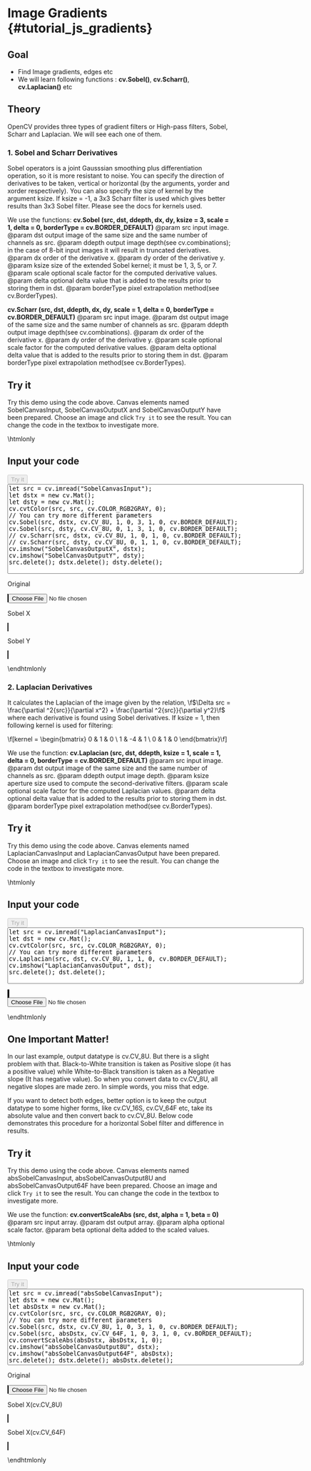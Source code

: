 Image Gradients {#tutorial_js_gradients}
===============

Goal
----

-   Find Image gradients, edges etc
-   We will learn following functions : **cv.Sobel()**, **cv.Scharr()**, **cv.Laplacian()** etc

Theory
------

OpenCV provides three types of gradient filters or High-pass filters, Sobel, Scharr and Laplacian.
We will see each one of them.

### 1. Sobel and Scharr Derivatives

Sobel operators is a joint Gausssian smoothing plus differentiation operation, so it is more
resistant to noise. You can specify the direction of derivatives to be taken, vertical or horizontal
(by the arguments, yorder and xorder respectively). You can also specify the size of kernel by the
argument ksize. If ksize = -1, a 3x3 Scharr filter is used which gives better results than 3x3 Sobel
filter. Please see the docs for kernels used.

We use the functions: **cv.Sobel (src, dst, ddepth, dx, dy, ksize = 3, scale = 1, delta = 0, borderType = cv.BORDER_DEFAULT)**
@param src         input image.
@param dst         output image of the same size and the same number of channels as src.
@param ddepth      output image depth(see cv.combinations); in the case of 8-bit input images it will result in truncated derivatives.
@param dx          order of the derivative x.
@param dy          order of the derivative y.
@param ksize       size of the extended Sobel kernel; it must be 1, 3, 5, or 7.
@param scale       optional scale factor for the computed derivative values.
@param delta       optional delta value that is added to the results prior to storing them in dst.
@param borderType  pixel extrapolation method(see cv.BorderTypes).

**cv.Scharr (src, dst, ddepth, dx, dy, scale = 1, delta = 0, borderType = cv.BORDER_DEFAULT)**
@param src         input image.
@param dst         output image of the same size and the same number of channels as src.
@param ddepth      output image depth(see cv.combinations).
@param dx          order of the derivative x.
@param dy          order of the derivative y.
@param scale       optional scale factor for the computed derivative values.
@param delta       optional delta value that is added to the results prior to storing them in dst.
@param borderType  pixel extrapolation method(see cv.BorderTypes).

Try it
------

Try this demo using the code above. Canvas elements named SobelCanvasInput, SobelCanvasOutputX and SobelCanvasOutputY have been prepared. Choose an image and
click `Try it` to see the result. You can change the code in the textbox to investigate more.

\htmlonly
<!DOCTYPE html>
<head>
<style>
canvas {
    border: 1px solid black;
}
.err {
    color: red;
}
</style>
</head>
<body>
<div id="SobelCodeArea">
<h2>Input your code</h2>
<button id="SobelTryIt" disabled="true" onclick="SobelExecuteCode()">Try it</button><br>
<textarea rows="13" cols="80" id="SobelTestCode" spellcheck="false">
let src = cv.imread("SobelCanvasInput");
let dstx = new cv.Mat();
let dsty = new cv.Mat();
cv.cvtColor(src, src, cv.COLOR_RGB2GRAY, 0);
// You can try more different parameters
cv.Sobel(src, dstx, cv.CV_8U, 1, 0, 3, 1, 0, cv.BORDER_DEFAULT);
cv.Sobel(src, dsty, cv.CV_8U, 0, 1, 3, 1, 0, cv.BORDER_DEFAULT);
// cv.Scharr(src, dstx, cv.CV_8U, 1, 0, 1, 0, cv.BORDER_DEFAULT);
// cv.Scharr(src, dsty, cv.CV_8U, 0, 1, 1, 0, cv.BORDER_DEFAULT);
cv.imshow("SobelCanvasOutputX", dstx);
cv.imshow("SobelCanvasOutputY", dsty);
src.delete(); dstx.delete(); dsty.delete();
</textarea>
<p class="err" id="SobelErr"></p>
</div>
<div id="SobelShowcase">
    <div>
        <p>Original</p>
        <canvas id="SobelCanvasInput"></canvas>
        <input type="file" id="SobelInput" name="file" />
    </div>
    <div>
        <p>Sobel X</p>
        <canvas id="SobelCanvasOutputX"></canvas>
    </div>
    <div>
        <p>Sobel Y</p>
        <canvas id="SobelCanvasOutputY"></canvas>
    </div>
</div>
<script src="utils.js"></script>
<script async src="opencv.js" id="opencvjs"></script>
<script>
function SobelExecuteCode() {
    let SobelText = document.getElementById("SobelTestCode").value;
    try {
        eval(SobelText);
        document.getElementById("SobelErr").innerHTML = " ";
    } catch(err) {
        document.getElementById("SobelErr").innerHTML = err;
    }
}

loadImageToCanvas("lena.jpg", "SobelCanvasInput");
let SobelInputElement = document.getElementById("SobelInput");
SobelInputElement.addEventListener("change", SobelHandleFiles, false);
function SobelHandleFiles(e) {
    let SobelUrl = URL.createObjectURL(e.target.files[0]);
    loadImageToCanvas(SobelUrl, "SobelCanvasInput");
}
</script>
</body>
\endhtmlonly

### 2. Laplacian Derivatives

It calculates the Laplacian of the image given by the relation,
\f$\Delta src = \frac{\partial ^2{src}}{\partial x^2} + \frac{\partial ^2{src}}{\partial y^2}\f$ where
each derivative is found using Sobel derivatives. If ksize = 1, then following kernel is used for
filtering:

\f[kernel = \begin{bmatrix} 0 & 1 & 0 \\ 1 & -4 & 1 \\ 0 & 1 & 0  \end{bmatrix}\f]

We use the function: **cv.Laplacian (src, dst, ddepth, ksize = 1, scale = 1, delta = 0, borderType = cv.BORDER_DEFAULT)**
@param src         input image.
@param dst         output image of the same size and the same number of channels as src.
@param ddepth      output image depth.
@param ksize       aperture size used to compute the second-derivative filters.
@param scale       optional scale factor for the computed Laplacian values.
@param delta       optional delta value that is added to the results prior to storing them in dst.
@param borderType  pixel extrapolation method(see cv.BorderTypes).

Try it
------

Try this demo using the code above. Canvas elements named LaplacianCanvasInput and LaplacianCanvasOutput have been prepared. Choose an image and
click `Try it` to see the result. You can change the code in the textbox to investigate more.

\htmlonly
<!DOCTYPE html>
<head>
</head>
<body>
<div id="LaplacianCodeArea">
<h2>Input your code</h2>
<button id="LaplacianTryIt" disabled="true" onclick="LaplacianExecuteCode()">Try it</button><br>
<textarea rows="8" cols="80" id="LaplacianTestCode" spellcheck="false">
let src = cv.imread("LaplacianCanvasInput");
let dst = new cv.Mat();
cv.cvtColor(src, src, cv.COLOR_RGB2GRAY, 0);
// You can try more different parameters
cv.Laplacian(src, dst, cv.CV_8U, 1, 1, 0, cv.BORDER_DEFAULT);
cv.imshow("LaplacianCanvasOutput", dst);
src.delete(); dst.delete();
</textarea>
<p class="err" id="LaplacianErr"></p>
</div>
<div id="LaplacianShowcase">
    <div>
        <canvas id="LaplacianCanvasInput"></canvas>
        <canvas id="LaplacianCanvasOutput"></canvas>
    </div>
    <input type="file" id="LaplacianInput" name="file" />
</div>
<script>
function LaplacianExecuteCode() {
    let LaplacianText = document.getElementById("LaplacianTestCode").value;
    try {
        eval(LaplacianText);
        document.getElementById("LaplacianErr").innerHTML = " ";
    } catch(err) {
        document.getElementById("LaplacianErr").innerHTML = err;
    }
}

loadImageToCanvas("lena.jpg", "LaplacianCanvasInput");
let LaplacianInputElement = document.getElementById("LaplacianInput");
LaplacianInputElement.addEventListener("change", LaplacianHandleFiles, false);
function LaplacianHandleFiles(e) {
    let LaplacianUrl = URL.createObjectURL(e.target.files[0]);
    loadImageToCanvas(LaplacianUrl, "LaplacianCanvasInput");
}
</script>
</body>
\endhtmlonly

One Important Matter!
---------------------

In our last example, output datatype is cv.CV_8U. But there is a slight problem with
that. Black-to-White transition is taken as Positive slope (it has a positive value) while
White-to-Black transition is taken as a Negative slope (It has negative value). So when you convert
data to cv.CV_8U, all negative slopes are made zero. In simple words, you miss that edge.

If you want to detect both edges, better option is to keep the output datatype to some higher forms,
like cv.CV_16S, cv.CV_64F etc, take its absolute value and then convert back to cv.CV_8U.
Below code demonstrates this procedure for a horizontal Sobel filter and difference in results.

Try it
------

Try this demo using the code above. Canvas elements named absSobelCanvasInput, absSobelCanvasOutput8U and absSobelCanvasOutput64F have been prepared. Choose an image and
click `Try it` to see the result. You can change the code in the textbox to investigate more.

We use the function: **cv.convertScaleAbs (src, dst, alpha = 1, beta = 0)**
@param src     input array.
@param dst     output array.
@param alpha   optional scale factor.
@param beta    optional delta added to the scaled values.

\htmlonly
<!DOCTYPE html>
<head>
</head>
<body>
<div id="absSobelCodeArea">
<h2>Input your code</h2>
<button id="absSobelTryIt" disabled="true" onclick="absSobelExecuteCode()">Try it</button><br>
<textarea rows="11" cols="80" id="absSobelTestCode" spellcheck="false">
let src = cv.imread("absSobelCanvasInput");
let dstx = new cv.Mat();
let absDstx = new cv.Mat();
cv.cvtColor(src, src, cv.COLOR_RGB2GRAY, 0);
// You can try more different parameters
cv.Sobel(src, dstx, cv.CV_8U, 1, 0, 3, 1, 0, cv.BORDER_DEFAULT);
cv.Sobel(src, absDstx, cv.CV_64F, 1, 0, 3, 1, 0, cv.BORDER_DEFAULT);
cv.convertScaleAbs(absDstx, absDstx, 1, 0);
cv.imshow("absSobelCanvasOutput8U", dstx);
cv.imshow("absSobelCanvasOutput64F", absDstx);
src.delete(); dstx.delete(); absDstx.delete();
</textarea>
<p class="err" id="absSobelErr"></p>
</div>
<div id="absSobelShowcase">
    <div>
        <p>Original</p>
        <canvas id="absSobelCanvasInput"></canvas>
        <input type="file" id="absSobelInput" name="file" />
    </div>
    <div>
        <p>Sobel X(cv.CV_8U)</p>
        <canvas id="absSobelCanvasOutput8U"></canvas>
    </div>
    <div>
        <p>Sobel X(cv.CV_64F)</p>
        <canvas id="absSobelCanvasOutput64F"></canvas>
    </div>
</div>
<script>
function absSobelExecuteCode() {
    let absSobelText = document.getElementById("absSobelTestCode").value;
    try {
        eval(absSobelText);
        document.getElementById("absSobelErr").innerHTML = " ";
    } catch(err) {
        document.getElementById("absSobelErr").innerHTML = err;
    }
}

loadImageToCanvas("LinuxLogo.jpg", "absSobelCanvasInput");
let absSobelInputElement = document.getElementById("absSobelInput");
absSobelInputElement.addEventListener("change", absSobelHandleFiles, false);
function absSobelHandleFiles(e) {
    let absSobelUrl = URL.createObjectURL(e.target.files[0]);
    loadImageToCanvas(absSobelUrl, "absSobelCanvasInput");
}

function onReady() {
    document.getElementById("SobelTryIt").disabled = false;
    document.getElementById("LaplacianTryIt").disabled = false;
    document.getElementById("absSobelTryIt").disabled = false;
}
if (typeof cv !== 'undefined') {
    onReady();
} else {
    document.getElementById("opencvjs").onload = onReady;
}
</script>
</body>
\endhtmlonly
